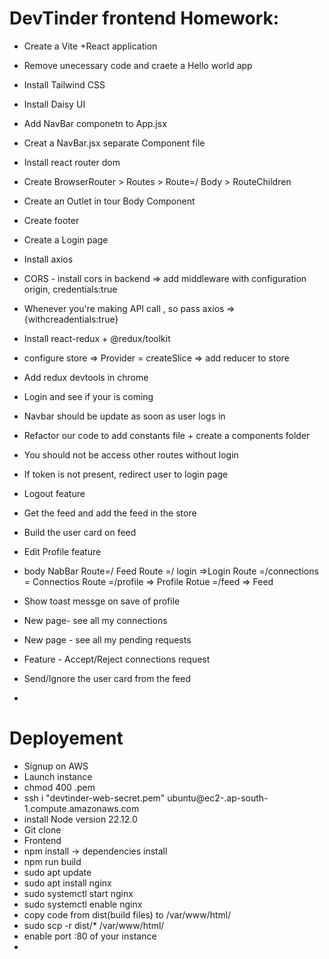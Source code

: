 # DevTinder frontend Homework: 

- Create a Vite +React application
- Remove unecessary code and craete a Hello world app
- Install Tailwind CSS
- Install Daisy UI
- Add NavBar componetn to App.jsx
- Creat a NavBar.jsx separate Component file
- Install react router dom
- Create BrowserRouter > Routes > Route=/ Body > RouteChildren

- Create an Outlet in tour Body Component
- Create footer
- Create  a Login page
- Install axios
- CORS - install cors in backend => add middleware with configuration origin, credentials:true
- Whenever you're making API call , so pass axios => {withcreadentials:true}
- Install react-redux + @redux/toolkit

- configure store => Provider = createSlice => add reducer to store
- Add redux devtools in chrome
- Login and see if your is coming
- Navbar should be update as soon as user logs in
- Refactor our code to add constants file + create a components folder
- You should not be access other routes without login
- If token is not present, redirect user to login page
- Logout feature
- Get the feed and add the feed in the store
- Build the user  card on feed
- Edit Profile feature 

 - body 
 NabBar 
 Route=/ Feed
 Route =/ login =>Login
 Route =/connections = Connectios
 Route =/profile => Profile
 Rotue =/feed => Feed

- Show toast messge on save of profile
- New page- see all my connections
- New page - see all my pending requests
- Feature - Accept/Reject connections request
- Send/Ignore the user card from the feed
- 

# Deployement
- Signup on AWS
- Launch instance
- chmod 400 <space>.pem
- ssh i "devtinder-web-secret.pem" ubuntu@ec2-<IP address of instance>.ap-south-1.compute.amazonaws.com
- install Node version 22.12.0
- Git clone
- Frontend
- npm install -> dependencies install
- npm run build
- sudo apt update
- sudo apt install nginx
- sudo systemctl start nginx
- sudo systemctl enable nginx
- copy code from dist(build files) to /var/www/html/
- sudo scp -r dist/* /var/www/html/
- enable port :80 of your instance
- 
